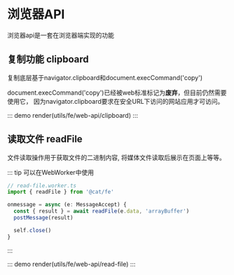 # 浏览器API

浏览器api是一套在浏览器端实现的功能


## 复制功能 clipboard

复制底层基于navigator.clipboard和document.execCommand('copy')

document.execCommand('copy')已经被web标准标记为**废弃**，但目前仍然需要使用它， 因为navigator.clipboard要求在安全URL下访问的网站应用才可访问。

::: demo
render(utils/fe/web-api/clipboard)
:::

## 读取文件 readFile

文件读取操作用于获取文件的二进制内容, 将媒体文件读取后展示在页面上等等。

::: tip
可以在WebWorker中使用

```ts
// read-file.worker.ts
import { readFile } from '@cat/fe'

onmessage = async (e: MessageAccept) {
  const { result } = await readFile(e.data, 'arrayBuffer')
  postMessage(result)

  self.close()
}

```
:::

::: demo
render(utils/fe/web-api/read-file)
:::